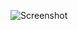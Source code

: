 ![Screenshot](https://raw.githubusercontent.com/Cryakl/Ultimate-RAT-Collection/refs/heads/main/Revenger/Revenger1.0/Screenshot.png)
